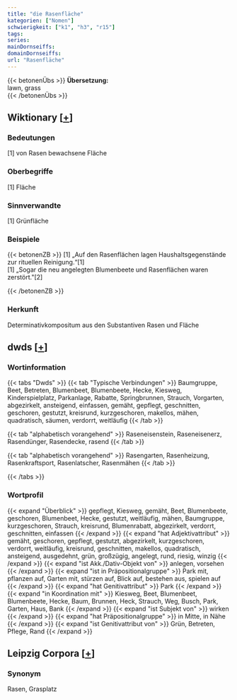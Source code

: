 ```yaml
---
title: "die Rasenfläche"
kategorien: ["Nomen"]
schwierigkeit: ["k1", "h3", "r15"]
tags:
series:
mainDornseiffs:
domainDornseiffs:
url: "Rasenfläche"
---
```


{{< betonenÜbs >}}
**Übersetzung:**  
lawn, grass  
{{< /betonenÜbs >}}

## Wiktionary [[+](https://de.wiktionary.org/wiki/Rasenfläche)]

### Bedeutungen
[1] von Rasen bewachsene Fläche  

### Oberbegriffe
[1] Fläche  

### Sinnverwandte
[1] Grünfläche  

### Beispiele
{{< betonenZB >}}
[1] „Auf den Rasenflächen lagen Haushaltsgegenstände zur rituellen Reinigung.“[1]  
[1] „Sogar die neu angelegten Blumenbeete und Rasenflächen waren zerstört."[2]  

{{< /betonenZB >}}
### Herkunft
Determinativkompositum aus den Substantiven Rasen und Fläche  



## dwds [[+](https://www.dwds.de/wb/Rasenfläche)]

### Wortinformation
{{< tabs "Dwds" >}}
{{< tab "Typische Verbindungen" >}}
Baumgruppe, Beet, Betreten, Blumenbeet, Blumenbeete, Hecke, Kiesweg, Kinderspielplatz, Parkanlage, Rabatte, Springbrunnen, Strauch, Vorgarten, abgezirkelt, ansteigend, einfassen, gemäht, gepflegt, geschnitten, geschoren, gestutzt, kreisrund, kurzgeschoren, makellos, mähen, quadratisch, säumen, verdorrt, weitläufig
{{< /tab >}}

{{< tab "alphabetisch vorangehend" >}}
Raseneisenstein, Raseneisenerz, Rasendünger, Rasendecke, rasend
{{< /tab >}}

{{< tab "alphabetisch vorangehend" >}}
Rasengarten, Rasenheizung, Rasenkraftsport, Rasenlatscher, Rasenmähen
{{< /tab >}}

{{< /tabs >}}

### Wortprofil
{{< expand "Überblick" >}} gepflegt, Kiesweg, gemäht, Beet, Blumenbeete, geschoren, Blumenbeet, Hecke, gestutzt, weitläufig, mähen, Baumgruppe, kurzgeschoren, Strauch, kreisrund, Blumenrabatt, abgezirkelt, verdorrt, geschnitten, einfassen {{< /expand >}}
{{< expand "hat Adjektivattribut" >}} gemäht, geschoren, gepflegt, gestutzt, abgezirkelt, kurzgeschoren, verdorrt, weitläufig, kreisrund, geschnitten, makellos, quadratisch, ansteigend, ausgedehnt, grün, großzügig, angelegt, rund, riesig, winzig {{< /expand >}}
{{< expand "ist Akk./Dativ-Objekt von" >}} anlegen, vorsehen {{< /expand >}}
{{< expand "ist in Präpositionalgruppe" >}} Park mit, pflanzen auf, Garten mit, stürzen auf, Blick auf, bestehen aus, spielen auf {{< /expand >}}
{{< expand "hat Genitivattribut" >}} Park {{< /expand >}}
{{< expand "in Koordination mit" >}} Kiesweg, Beet, Blumenbeet, Blumenbeete, Hecke, Baum, Brunnen, Heck, Strauch, Weg, Busch, Park, Garten, Haus, Bank {{< /expand >}}
{{< expand "ist Subjekt von" >}} wirken {{< /expand >}}
{{< expand "hat Präpositionalgruppe" >}} in Mitte, in Nähe {{< /expand >}}
{{< expand "ist Genitivattribut von" >}} Grün, Betreten, Pflege, Rand {{< /expand >}}

## Leipzig Corpora [[+](https://corpora.uni-leipzig.de/en/res?word=Rasenfläche&corpusId=deu_newscrawl-public_2018)]


### Synonym
Rasen, Grasplatz

